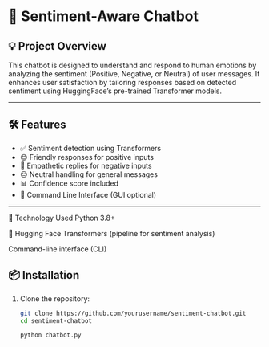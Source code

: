 # 🤖 Sentiment-Aware Chatbot

## 💡 Project Overview
This chatbot is designed to understand and respond to human emotions by analyzing the sentiment (Positive, Negative, or Neutral) of user messages. It enhances user satisfaction by tailoring responses based on detected sentiment using HuggingFace’s pre-trained Transformer models.

---

## 🛠 Features
- ✅ Sentiment detection using Transformers
- 😊 Friendly responses for positive inputs
- 🙁 Empathetic replies for negative inputs
- 😐 Neutral handling for general messages
- 📊 Confidence score included
- 💬 Command Line Interface (GUI optional)

---
🧠 Technology Used
Python 3.8+

🤗 Hugging Face Transformers (pipeline for sentiment analysis)

Command-line interface (CLI)

## 📦 Installation

1. Clone the repository:
   ```bash
   git clone https://github.com/yourusername/sentiment-chatbot.git
   cd sentiment-chatbot
   
   python chatbot.py

